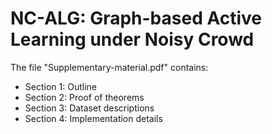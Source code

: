 # NC-ALG: Graph-based Active Learning under Noisy Crowd
The file "Supplementary-material.pdf" contains:  
* Section 1: Outline
* Section 2: Proof of theorems
* Section 3: Dataset descriptions 
* Section 4: Implementation details
